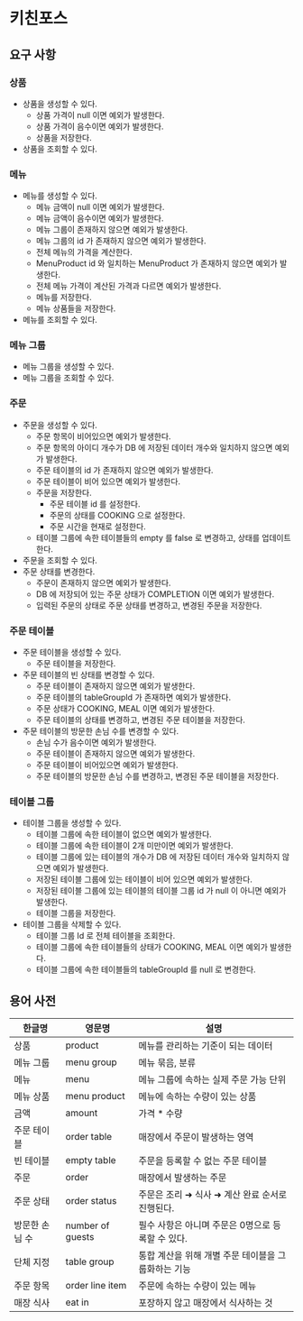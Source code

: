 # 키친포스

## 요구 사항

### 상품

- 상품을 생성할 수 있다.
    - 상품 가격이 null 이면 예외가 발생한다.
    - 상품 가격이 음수이면 예외가 발생한다.
    - 상품을 저장한다.
- 상품을 조회할 수 있다.

### 메뉴

- 메뉴를 생성할 수 있다.
  - 메뉴 금액이 null 이면 예외가 발생한다.
  - 메뉴 금액이 음수이면 예외가 발생한다.
  - 메뉴 그룹이 존재하지 않으면 예외가 발생한다.
  - 메뉴 그룹의 id 가 존재하지 않으면 예외가 발생한다.
  - 전체 메뉴의 가격을 계산한다.
  - MenuProduct id 와 일치하는 MenuProduct 가 존재하지 않으면 예외가 발생한다.
  - 전체 메뉴 가격이 계산된 가격과 다르면 예외가 발생한다.
  - 메뉴를 저장한다.
  - 메뉴 상품들을 저장한다.
- 메뉴를 조회할 수 있다.

### 메뉴 그룹

- 메뉴 그룹을 생성할 수 있다.
- 메뉴 그룹을 조회할 수 있다.

### 주문

- 주문을 생성할 수 있다.
    - 주문 항목이 비어있으면 예외가 발생한다.
    - 주문 항목의 아이디 개수가 DB 에 저장된 데이터 개수와 일치하지 않으면 예외가 발생한다.
    - 주문 테이블의 id 가 존재하지 않으면 예외가 발생한다.
    - 주문 테이블이 비어 있으면 예외가 발생한다.
    - 주문을 저장한다.
        - 주문 테이블 id 를 설정한다.
        - 주문의 상태를 COOKING 으로 설정한다.
        - 주문 시간을 현재로 설정한다.
    - 테이블 그룹에 속한 테이블들의 empty 를 false 로 변경하고, 상태를 업데이트한다.
- 주문을 조회할 수 있다.
- 주문 상태를 변경한다.
    - 주문이 존재하지 않으면 예외가 발생한다.
    - DB 에 저장되어 있는 주문 상태가 COMPLETION 이면 예외가 발생한다.
    - 입력된 주문의 상태로 주문 상태를 변경하고, 변경된 주문을 저장한다.

### 주문 테이블

- 주문 테이블을 생성할 수 있다.
    - 주문 테이블을 저장한다.
- 주문 테이블의 빈 상태를 변경할 수 있다.
    - 주문 테이블이 존재하지 않으면 예외가 발생한다.
    - 주문 테이블의 tableGroupId 가 존재하면 예외가 발생한다.
    - 주문 상태가 COOKING, MEAL 이면 예외가 발생한다.
    - 주문 테이블의 상태를 변경하고, 변경된 주문 테이블을 저장한다.
- 주문 테이블의 방문한 손님 수를 변경할 수 있다.
    - 손님 수가 음수이면 예외가 발생한다.
    - 주문 테이블이 존재하지 않으면 예외가 발생한다.
    - 주문 테이블이 비어있으면 예외가 발생한다.
    - 주문 테이블의 방문한 손님 수를 변경하고, 변경된 주문 테이블을 저장한다.

### 테이블 그룹

- 테이블 그룹을 생성할 수 있다.
    - 테이블 그룹에 속한 테이블이 없으면 예외가 발생한다.
    - 테이블 그룹에 속한 테이블이 2개 미만이면 예외가 발생한다.
    - 테이블 그룹에 있는 테이블의 개수가 DB 에 저장된 데이터 개수와 일치하지 않으면 예외가 발생한다.
    - 저장된 테이블 그룹에 있는 테이블이 비어 있으면 예외가 발생한다.
    - 저장된 테이블 그룹에 있는 테이블의 테이블 그룹 id 가 null 이 아니면 예외가 발생한다.
    - 테이블 그룹을 저장한다.
- 테이블 그룹을 삭제할 수 있다.
    - 테이블 그룹 Id 로 전체 테이블을 조회한다.
    - 테이블 그룹에 속한 테이블들의 상태가 COOKING, MEAL 이면 예외가 발생한다.
    - 테이블 그룹에 속한 테이블들의 tableGroupId 를 null 로 변경한다.

## 용어 사전

| 한글명      | 영문명              | 설명                            |
|----------|------------------|-------------------------------|
| 상품       | product          | 메뉴를 관리하는 기준이 되는 데이터           |
| 메뉴 그룹    | menu group       | 메뉴 묶음, 분류                     |
| 메뉴       | menu             | 메뉴 그룹에 속하는 실제 주문 가능 단위        |
| 메뉴 상품    | menu product     | 메뉴에 속하는 수량이 있는 상품             |
| 금액       | amount           | 가격 * 수량                       |
| 주문 테이블   | order table      | 매장에서 주문이 발생하는 영역              |
| 빈 테이블    | empty table      | 주문을 등록할 수 없는 주문 테이블           |
| 주문       | order            | 매장에서 발생하는 주문                  |
| 주문 상태    | order status     | 주문은 조리 ➜ 식사 ➜ 계산 완료 순서로 진행된다. |
| 방문한 손님 수 | number of guests | 필수 사항은 아니며 주문은 0명으로 등록할 수 있다. |
| 단체 지정    | table group      | 통합 계산을 위해 개별 주문 테이블을 그룹화하는 기능 |
| 주문 항목    | order line item  | 주문에 속하는 수량이 있는 메뉴             |
| 매장 식사    | eat in           | 포장하지 않고 매장에서 식사하는 것           |
